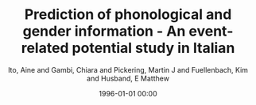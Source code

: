 ---
layout: post
title: Prediction of phonological and gender information - An event-related potential study in Italian

date: 1996-01-01 00:00
author: Ito, Aine and Gambi, Chiara and Pickering, Martin J and Fuellenbach, Kim and Husband, E Matthew
journal: Neuropsychologia

year: 2020
---